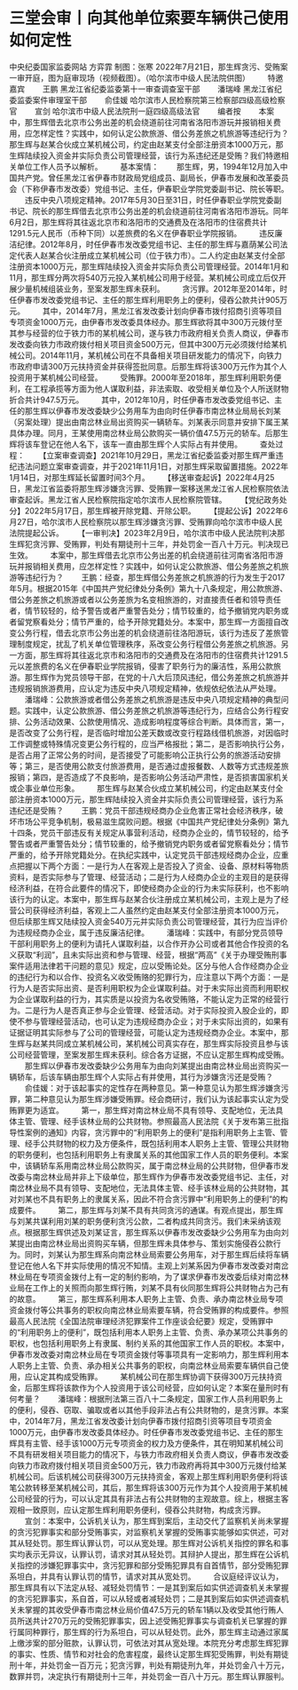 # 三堂会审丨向其他单位索要车辆供己使用如何定性

中央纪委国家监委网站 方弈霏
制图：张寒
2022年7月21日，那生辉贪污、受贿案一审开庭，图为庭审现场（视频截图）。（哈尔滨市中级人民法院供图）
　　特邀嘉宾
　　王鹏 黑龙江省纪委监委第十一审查调查室干部
　　潘瑞峰 黑龙江省纪委监委案件审理室干部
　　俞佳媛 哈尔滨市人民检察院第三检察部四级高级检察官
　　宣剑 哈尔滨市中级人民法院刑一庭四级高级法官
　　编者按
　　本案中，那生辉借去北京市公务出差的机会绕道前往河南省洛阳市游玩并报销相关费用，应怎样定性？实践中，如何认定公款旅游、借公务差旅之机旅游等违纪行为？那生辉与赵某合伙成立某机械公司，约定由赵某支付全部注册资本1000万元，那生辉陆续投入资金并实际负责公司管理经营，该行为系违纪还是受贿？我们特邀相关单位工作人员予以解析。
　　基本案情：
　　那生辉，男，1994年12月加入中国共产党。曾任黑龙江省伊春市财政局党组成员、副局长，伊春市发展和改革委员会（下称伊春市发改委）党组书记、主任，伊春职业学院党委副书记、院长等职。
　　违反中央八项规定精神。2017年5月30日至31日，时任伊春职业学院党委副书记、院长的那生辉借去北京市公务出差的机会绕道前往河南省洛阳市游玩。同年6月2日，那生辉将其往返北京市和洛阳市的交通费及在洛阳市的住宿费共计1291.5元人民币（币种下同）以差旅费的名义在伊春职业学院报销。
　　违反廉洁纪律。2012年8月，时任伊春市发改委党组书记、主任的那生辉与嘉荫某公司法定代表人赵某合伙注册成立某机械公司（位于铁力市）。二人约定由赵某支付全部注册资本1000万元，那生辉陆续投入资金并实际负责公司管理经营。2014年1月和11月，那生辉分两次将540万元投入某机械公司用于经营。某机械公司成立后仅开展少量机械组装业务，至案发那生辉未获利。
　　贪污罪。2012年至2014年，时任伊春市发改委党组书记、主任的那生辉利用职务上的便利，侵吞公款共计905万元。
　　其中，2014年7月，黑龙江省发改委计划向伊春市拨付招商引资等项目专项资金1000万元，由伊春市发改委具体经办。那生辉欲将其中300万元拨付至其参与经营的位于铁力市的某机械公司，遂与铁力市政府相关负责人商议，伊春市发改委向铁力市政府拨付相关项目资金500万元，但其中300万元必须拨付给某机械公司。2014年11月，某机械公司在不具备相关项目研发能力的情况下，向铁力市政府申请300万元扶持资金并获得签批同意。后那生辉将该300万元作为其个人投资用于某机械公司经营。
　　受贿罪。2000年至2018年，那生辉利用职务便利，在工程承揽等方面为他人谋取利益，非法索取、收受相关单位及个人所送财物折合共计947.5万元。
　　其中，2012年10月，时任伊春市发改委党组书记、主任的那生辉以伊春市发改委缺少公务用车为由向时任伊春市南岔林业局局长刘某（另案处理）提出由南岔林业局出资购买一辆轿车。刘某表示同意并安排下属王某具体办理。同月，王某使用南岔林业局公款购买一辆价值47.5万元的轿车。后那生辉将该车登记在他人名下，该车一直由那生辉个人实际占有并使用。
　　查处过程：
　　【立案审查调查】2021年10月29日，黑龙江省纪委监委对那生辉严重违纪违法问题立案审查调查，并于2021年11月1日，对那生辉采取留置措施。2022年1月14日，对那生辉延长留置时间3个月。
　　【移送审查起诉】2022年4月25日，黑龙江省监委将那生辉涉嫌贪污罪、受贿罪一案移送黑龙江省人民检察院依法审查起诉。黑龙江省人民检察院指定哈尔滨市人民检察院管辖。
　　【党纪政务处分】2022年5月17日，那生辉被开除党籍、开除公职。
　　【提起公诉】2022年6月27日，哈尔滨市人民检察院以那生辉涉嫌贪污罪、受贿罪向哈尔滨市中级人民法院提起公诉。
　　【一审判决】2023年2月9日，哈尔滨市中级人民法院判决那生辉犯贪污罪、受贿罪，判处有期徒刑十三年，并处罚金一百八十万元。判决现已生效。
　　本案中，那生辉借去北京市公务出差的机会绕道前往河南省洛阳市游玩并报销相关费用，应怎样定性？实践中，如何认定公款旅游、借公务差旅之机旅游等违纪行为？
　　王鹏：经查，那生辉借公务差旅之机旅游的行为发生于2017年5月。根据2015年《中国共产党纪律处分条例》第九十八条规定，用公款旅游、借公务差旅之机旅游或者以公务差旅为名变相旅游的，对直接责任者和领导责任者，情节较轻的，给予警告或者严重警告处分；情节较重的，给予撤销党内职务或者留党察看处分；情节严重的，给予开除党籍处分。本案中，那生辉一方面擅自改变公务行程，借去北京市公务出差的机会绕道前往洛阳游玩，该行为违反了差旅管理制度规定，扰乱了机关单位管理秩序，系改变公务行程借公务差旅之机旅游。另一方面，那生辉将其往返北京市和洛阳市的交通费及在洛阳市的住宿费共计1291.5元以差旅费的名义在伊春职业学院报销，侵害了职务行为的廉洁性，系用公款旅游。那生辉作为党员领导干部，在党的十八大后顶风违纪，借公务差旅之机旅游并违规报销旅游费用，应认定为违反中央八项规定精神，依规依纪依法从严处理。
　　潘瑞峰：公款旅游或者借公务差旅之机旅游是违反中央八项规定精神的典型问题。实践中，认定公款旅游、借公务差旅之机旅游等违纪行为，应结合公务行程安排、公务活动效果、公款使用情况、造成影响程度等综合判断。具体而言，第一，是否改变了公务行程，是否临时增加公差天数或改变行程路线借机旅游，对因临时工作调整或特殊情况变更公务行程的，应当严格报批；第二，是否影响执行公务，是否占用了正常公务的时间，是否接受了可能影响公正执行公务的旅游活动安排等；第三，是否使用公款支付旅游费用，是否通过虚报餐数、人数等方式违规差旅报销；第四，是否造成了不良影响，是否影响公务活动严肃性，是否损害国家机关或企事业单位形象。
　　那生辉与赵某合伙成立某机械公司，约定由赵某支付全部注册资本1000万元，那生辉陆续投入资金并实际负责公司管理经营，该行为系违纪还是受贿？
　　王鹏：党员干部违规经商办企业危害正常社会经济秩序，破坏市场公平竞争机制，极易滋生腐败问题。根据《中国共产党纪律处分条例》第九十四条，党员干部违反有关规定从事营利活动，经商办企业的，情节较轻的，给予警告或者严重警告处分；情节较重的，给予撤销党内职务或者留党察看处分；情节严重的，给予开除党籍处分。在执纪实践中，认定党员干部违规经商办企业，应重点把握以下两个方面：一是行为人在客观上是否投入了资金、设备、原材料等物质资料，是否实际参与了管理、经营活动；二是行为人经商办企业的主观目的是获得经济利益，在符合此要件的情况下，即使经商办企业的行为未实际获利，也不影响该行为的认定。本案中，那生辉与赵某合伙注册成立某机械公司，主观上是为了经营公司获得经济利益，客观上二人虽然约定由赵某支付全部注册资本1000万元，但后续那生辉又陆续投入资金540万元并实际负责公司管理经营，其行为应当评价为违规经商办企业，属于违反廉洁纪律。
　　潘瑞峰：实践中，有部分党员领导干部利用职务上的便利为请托人谋取利益，以合作开办公司或者其他合作投资的名义获取“利润”，且未实际出资和参与管理、经营，根据“两高”《关于办理受贿刑事案件适用法律若干问题的意见》规定，应以受贿论处。区分与他人合作经商办企业的违纪行为和以合作、投资名义收受贿赂的犯罪行为，应注意以下两个方面：一是行为人是否实际出资、是否利用职权为企业谋取利益。对于未实际出资而利用职权为企业谋取利益的行为，其实质是以投资为名收受贿赂，不能认定为正常的经营行为。二是行为人是否真正参与企业管理、经营活动。对于实际投资入股企业的，即使不参与管理经营活动，也可认定为违规经商办企业；对于未实际出资的，如果有证据证明其实际参与了公司的管理经营，可能认定为违规经商办企业。本案中，那生辉与赵某共同成立某机械公司，某机械公司真实存在，那生辉实际投资且参与该公司经营管理，至案发那生辉未获利。综合各方证据，不应认定那生辉构成受贿。
　　那生辉以伊春市发改委缺少公务用车为由向刘某提出由南岔林业局出资购买一辆轿车，后该车辆由那生辉个人实际占有并使用，其行为涉嫌贪污还是受贿？
　　俞佳媛：对于该起事实的定性存在两种意见。第一种意见认为那生辉涉嫌贪污罪，第二种意见认为那生辉涉嫌受贿罪。经会商研讨，我们认为该起事实认定为受贿罪更为适宜。
　　第一，那生辉对南岔林业局不具有领导、支配地位，无法具体主管、管理、经手该林业局的公共财物。参照最高人民法院《关于发布第三批指导性案例的通知》内容，贪污罪中的“利用职务上的便利”是指利用职务上主管、管理、经手公共财物的权力及方便条件，既包括利用本人职务上主管、管理公共财物的职务便利，也包括利用职务上有隶属关系的其他国家工作人员的职务便利。本案中，该辆轿车系用南岔林业局公款购买，属于南岔林业局的公共财物，但伊春市发改委与南岔林业局并非上下级单位，那生辉作为伊春市发改委党组书记、主任，对南岔林业局不具有领导、支配地位，无法具体主管、经手该林业局的公共财物，其对刘某也不具有职务上的隶属关系，因此不符合贪污罪中“利用职务上的便利”的构成要件。
　　第二，那生辉与刘某不具有共同贪污的通谋。有观点提出，那生辉与刘某共谋利用刘某的职务便利贪污公款，二者构成共同贪污。我们未采纳该观点。根据那生辉供述及刘某证言，那生辉系以伊春市发改委缺少公务用车为由向刘某提出由南岔林业局出资购买车辆，但那生辉未具体参与、策划实施侵吞公款行为。同时，刘某认为那生辉系向南岔林业局索要公务用车，对于那生辉后续将车辆登记在他人名下并实际使用的情况不知情。主观上刘某系因为伊春市发改委对南岔林业局在专项资金拨付上有一定的制约影响，为了谋求伊春市发改委后续对南岔林业局在工作上的关照而向那生辉行贿，刘某不具有伙同那生辉将公共财物占为己有的故意。
　　第三，那生辉系利用本人职务上主管、负责、承办南岔林业局专项资金拨付等公共事务的职权向南岔林业局索要车辆，符合受贿罪的构成要件。参照最高人民法院《全国法院审理经济犯罪案件工作座谈会纪要》规定，受贿罪中的“利用职务上的便利”，既包括利用本人职务上主管、负责、承办某项公共事务的职权，也包括利用职务上有隶属、制约关系的其他国家工作人员的职权。本案中，伊春市发改委对南岔林业局在专项资金拨付等事项具有一定影响力，那生辉利用本人职务上主管、负责、承办相关公共事务的职权，向南岔林业局索要车辆供自己使用，应认定其构成受贿罪。
　　某机械公司在那生辉协调下获得300万元扶持资金，后那生辉将该款作为个人投资用于该公司经营，应如何认定？本案在量刑时有何考量？
　　潘瑞峰：根据刑法第三百八十二条规定，国家工作人员利用职务上的便利，侵吞、窃取、骗取或者以其他手段非法占有公共财物的，是贪污罪。本案中，2014年7月，黑龙江省发改委计划向伊春市拨付招商引资等项目专项资金1000万元，由伊春市发改委具体经办。时任伊春市发改委党组书记、主任的那生辉具有主管、经手该1000万元专项资金的权力及方便条件，其在明知某机械公司不具有研发相关项目能力的情况下，与铁力市政府相关负责人商议，伊春市发改委向铁力市政府拨付相关项目资金500万元，铁力市政府再将其中300万元拨付给某机械公司。后该机械公司获得300万元扶持资金，客观上那生辉利用职务便利将该笔公款转移至某机械公司，其后，那生辉将该300万元作为其个人投资用于某机械公司经营的行为，可以认定其具有非法占有公共财物的主观故意。综上，根据主客观相一致原则，应认定那生辉利用职务便利，侵吞公共财物，构成贪污罪。
　　宣剑：本案中，公诉机关认为，那生辉到案后，主动交代了监察机关尚未掌握的贪污犯罪事实和部分受贿事实，对监察机关掌握的受贿事实能够如实供述，可对其从轻处罚。那生辉认罪认罚，可以从宽处理。那生辉对公诉机关指控的罪名和事实均表示无异议，认罪认罚，请求对其从轻处罚。其辩护人提出，那生辉在公诉机关指控的涉嫌犯罪事实中，贪污犯罪和部分受贿犯罪具有自首情节，部分受贿犯罪系坦白，并具有认罪认罚的情节，请求对其从宽处罚。
　　合议庭经评议认为，那生辉具有以下法定从轻、减轻处罚情节：一是其到案后如实供述调查机关未掌握的贪污犯罪事实，系自首，可以从轻或者减轻处罚；二是其到案后如实供述调查机关未掌握的其收受伊春市南岔林业局价值47.5万元的轿车1辆以及收受其他行贿人员所送共计270万元的受贿犯罪事实，因上述受贿犯罪事实与调查机关已掌握的罪行属同种罪行，那生辉的行为系坦白，可以从轻处罚。此外，那生辉主动通过家属上缴涉案的部分赃款，认罪认罚，可依法对其从宽处理。本院充分考虑那生辉犯罪的事实、性质、情节和对社会的危害程度，最终认定那生辉犯受贿罪，判处有期徒刑十年，并处罚金一百万元；犯贪污罪，判处有期徒刑九年，并处罚金八十万元，数罪并罚，决定执行有期徒刑十三年，并处罚金一百八十万元。那生辉认罪服判。